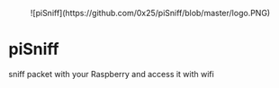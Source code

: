 
<p align="center">![piSniff](https://github.com/0x25/piSniff/blob/master/logo.PNG)</p>

# piSniff
sniff packet with your Raspberry and access it with wifi




